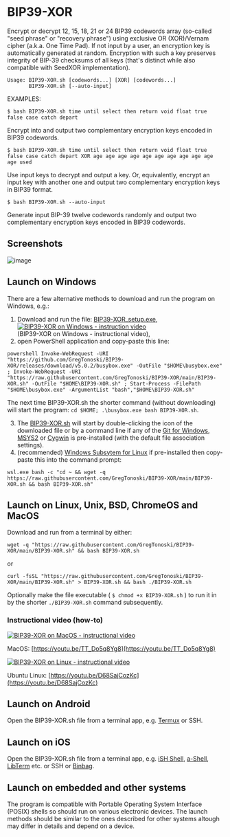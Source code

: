 # BIP39-XOR
Encrypt or decrypt 12, 15, 18, 21 or 24 BIP39 codewords array (so-called "seed phrase" or "recovery phrase") using exclusive OR (XOR)/Vernam cipher (a.k.a. One Time Pad). If not input by a user, an encryption key is automatically generated at random. Encryption with such a key preserves integrity of BIP-39 checksums of all keys (that's distinct while also compatible with SeedXOR implementation).

```
Usage: BIP39-XOR.sh [codewords...] [XOR] [codewords...]
       BIP39-XOR.sh [--auto-input]
```

EXAMPLES:

`$ bash BIP39-XOR.sh time until select then return void float true false case catch depart`

Encrypt into and output two complementary encryption keys encoded in BIP39 codewords.

`$ bash BIP39-XOR.sh time until select then return void float true false case catch depart XOR age age age age age age age age age age age used`

Use input keys to decrypt and output a key. Or, equivalently, encrypt an input key with another one and output two complementary encryption keys in BIP39 format.

`$ bash BIP39-XOR.sh --auto-input`

Generate input BIP-39 twelve codewords randomly and output two complementary encryption keys encoded in BIP39 codewords.

## Screenshots
![image](https://github.com/GregTonoski/BIP39-XOR/assets/111286121/8eb12917-c1a4-4f68-9970-8d4f93a61109)


## Launch on Windows
There are a few alternative methods to download and run the program on Windows, e.g.:
1. Download and run the file: [BIP39-XOR_setup.exe](https://github.com/GregTonoski/BIP39-XOR/releases/download/v5.0.2/BIP39-XOR_setup.exe),  
[![BIP39-XOR on Windows - instruction video](https://img.youtube.com/vi/oZAIvqtOBK4/default.jpg)](https://youtu.be/oZAIvqtOBK4)  
(BIP39-XOR on Windows - instructional video),
2. open PowerShell application and copy-paste this line:
```
powershell Invoke-WebRequest -URI "https://github.com/GregTonoski/BIP39-XOR/releases/download/v5.0.2/busybox.exe" -OutFile "$HOME\busybox.exe" ; Invoke-WebRequest -URI "https://raw.githubusercontent.com/GregTonoski/BIP39-XOR/main/BIP39-XOR.sh" -OutFile "$HOME\BIP39-XOR.sh" ; Start-Process -FilePath "$HOME\busybox.exe" -ArgumentList "bash","$HOME\BIP39-XOR.sh"
```
The next time BIP39-XOR.sh the shorter command (without downloading) will start the program: `cd $HOME; .\busybox.exe bash BIP39-XOR.sh`.

3. The [BIP39-XOR.sh](https://raw.githubusercontent.com/GregTonoski/BIP39-XOR/main/BIP39-XOR.sh) will start by double-clicking the icon of the downloaded file or by a command line if any of the [Git for Windows](https://git-scm.com/downloads), [MSYS2](https://www.msys2.org/) or [Cygwin](https://www.cygwin.com/) is pre-installed (with the default file association settings).
4. (recommended) [Windows Subsytem for Linux](https://learn.microsoft.com/en-us/windows/wsl/install) if pre-installed then copy-paste this into the command prompt:
```
wsl.exe bash -c "cd ~ && wget -q https://raw.githubusercontent.com/GregTonoski/BIP39-XOR/main/BIP39-XOR.sh && bash BIP39-XOR.sh"
```

## Launch on Linux, Unix, BSD, ChromeOS and MacOS
Download and run from a terminal by either:
```
wget -q "https://raw.githubusercontent.com/GregTonoski/BIP39-XOR/main/BIP39-XOR.sh" && bash BIP39-XOR.sh
```
or
```
curl -fsSL "https://raw.githubusercontent.com/GregTonoski/BIP39-XOR/main/BIP39-XOR.sh" > BIP39-XOR.sh && bash ./BIP39-XOR.sh
```
Optionally make the file executable ( `$ chmod +x BIP39-XOR.sh` ) to run it in by the shorter `./BIP39-XOR.sh` command subsequently.
### Instructional video (how-to)
[![BIP39-XOR on MacOS - instructional video](https://img.youtube.com/vi/TT_Do5q8Yg8/default.jpg)](https://youtu.be/TT_Do5q8Yg8)

MacOS: [https://youtu.be/TT_Do5q8Yg8](https://youtu.be/TT_Do5q8Yg8)

[![BIP39-XOR on Linux - instructional video](https://img.youtube.com/vi/D68SajCozKc/default.jpg)](https://youtu.be/D68SajCozKc) 

Ubuntu Linux: [https://youtu.be/D68SajCozKc](https://youtu.be/D68SajCozKc)
## Launch on Android
Open the BIP39-XOR.sh file from a terminal app, e.g. [Termux](https://github.com/termux/termux-app) or SSH.
## Launch on iOS
Open the BIP39-XOR.sh file from a terminal app, e.g.  [iSH Shell](https://apps.apple.com/us/app/ish-shell/id1436902243), [a-Shell](https://apps.apple.com/us/app/a-shell/id1473805438), [LibTerm](https://apps.apple.com/us/app/libterm/id1380911705) etc. or SSH or [Binbag](https://newosxbook.com/tools/iOSBinaries.html).
## Launch on embedded and other systems
The program is compatible with Portable Operating System Interface (POSIX) shells so should run on various electronic devices. The launch methods should be similar to the ones described for other systems altough may differ in details and depend on a device.
